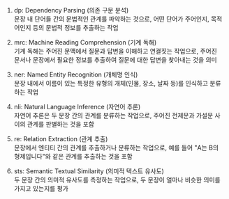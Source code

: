 1. dp: Dependency Parsing (의존 구문 분석)  
문장 내 단어들 간의 문법적인 관계를 파악하는 것으로, 어떤 단어가 주어인지, 목적어인지 등의 문법적 정보를 추출하는 작업

2. mrc: Machine Reading Comprehension (기계 독해)  
기계 독해는 주어진 문맥에서 질문과 답변을 이해하고 연결짓는 작업으로, 주어진 문서나 문장에서 필요한 정보를 추출하여 질문에 대한 답변을 찾아내는 것을 의미

3. ner: Named Entity Recognition (개체명 인식)  
문장 내에서 이름이 있는 특정한 유형의 개체(인물, 장소, 날짜 등)를 인식하고 분류하는 작업

4. nli: Natural Language Inference (자연어 추론)  
자연어 추론은 두 문장 간의 관계를 분류하는 작업으로, 주어진 전제문과 가설문 사이의 관계를 판별하는 것을 포함

5. re: Relation Extraction (관계 추출)  
문장에서 엔티티 간의 관계를 추출하거나 분류하는 작업으로, 예를 들어 "A는 B의 형제입니다"와 같은 관계를 추출하는 것을 포함

6. sts: Semantic Textual Similarity (의미적 텍스트 유사도)  
두 문장 간의 의미적 유사도를 측정하는 작업으로, 두 문장이 얼마나 비슷한 의미를 가지고 있는지를 평가
